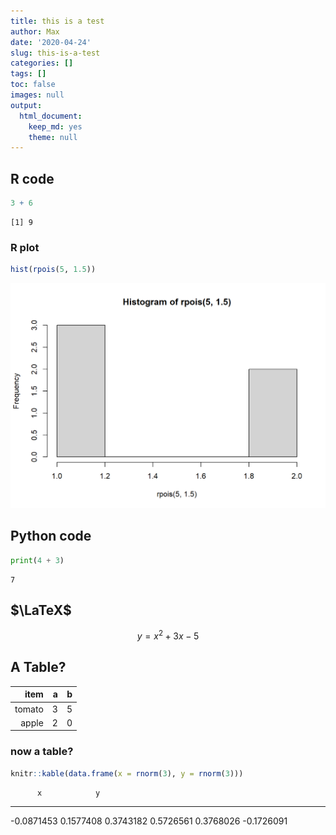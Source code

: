 ```yaml
---
title: this is a test
author: Max
date: '2020-04-24'
slug: this-is-a-test
categories: []
tags: []
toc: false
images: null
output: 
  html_document: 
    keep_md: yes
    theme: null
---
```




## R code


```r
3 + 6
```

```
[1] 9
```
### R plot


```r
hist(rpois(5, 1.5))
```

![](hist-pois-1.png)<!-- -->
## Python code


```python
print(4 + 3)
```

```
7
```

## $\LaTeX$

$$y = x^2 + 3x - 5$$

## A Table?

|item   | a | b |
|------:|--:|--:|
|tomato | 3 | 5 |
|apple  | 2 | 0 |


### now a table?


```r
knitr::kable(data.frame(x = rnorm(3), y = rnorm(3)))
```

          x            y
-----------  -----------
 -0.0871453    0.1577408
  0.3743182    0.5726561
  0.3768026   -0.1726091
